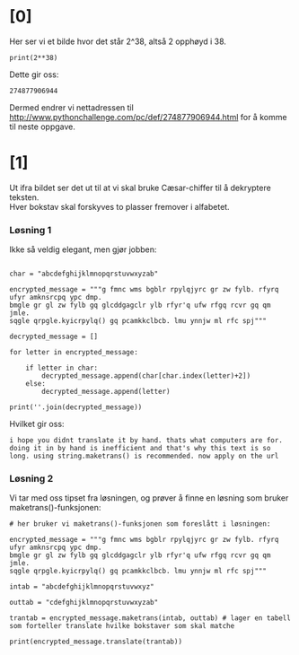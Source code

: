 # [0]

Her ser vi et bilde hvor det står 2^38, altså 2 opphøyd i 38.

`
print(2**38)
`

Dette gir oss:  

`274877906944`  

Dermed endrer vi nettadressen til http://www.pythonchallenge.com/pc/def/274877906944.html for å komme til neste oppgave.

# [1]

Ut ifra bildet ser det ut til at vi skal bruke Cæsar-chiffer til å dekryptere teksten.  
Hver bokstav skal forskyves to plasser fremover i alfabetet.  

### Løsning 1
Ikke så veldig elegant, men gjør jobben:

```

char = "abcdefghijklmnopqrstuvwxyzab"

encrypted_message = """g fmnc wms bgblr rpylqjyrc gr zw fylb. rfyrq ufyr amknsrcpq ypc dmp. 
bmgle gr gl zw fylb gq glcddgagclr ylb rfyr'q ufw rfgq rcvr gq qm jmle.
sqgle qrpgle.kyicrpylq() gq pcamkkclbcb. lmu ynnjw ml rfc spj"""

decrypted_message = []

for letter in encrypted_message:

    if letter in char:
        decrypted_message.append(char[char.index(letter)+2])
    else:
        decrypted_message.append(letter)

print(''.join(decrypted_message))

```

Hvilket gir oss:

`i hope you didnt translate it by hand. thats what computers are for. doing it in by hand is inefficient and that's why this text is so long. using string.maketrans() is recommended. now apply on the url`

### Løsning 2

Vi tar med oss tipset fra løsningen, og prøver å finne en løsning som bruker maketrans()-funksjonen:

```
# her bruker vi maketrans()-funksjonen som foreslått i løsningen:

encrypted_message = """g fmnc wms bgblr rpylqjyrc gr zw fylb. rfyrq ufyr amknsrcpq ypc dmp. 
bmgle gr gl zw fylb gq glcddgagclr ylb rfyr'q ufw rfgq rcvr gq qm jmle.
sqgle qrpgle.kyicrpylq() gq pcamkkclbcb. lmu ynnjw ml rfc spj"""

intab = "abcdefghijklmnopqrstuvwxyz"

outtab = "cdefghijklmnopqrstuvwxyzab"

trantab = encrypted_message.maketrans(intab, outtab) # lager en tabell som forteller translate hvilke bokstaver som skal matche

print(encrypted_message.translate(trantab))

```

